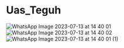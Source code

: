 # Uas_Teguh

![WhatsApp Image 2023-07-13 at 14 40 01](https://github.com/teguhpro/Uas_Teguh/assets/129478186/dd7a4028-57b4-4930-b685-8e33f4262398)
![WhatsApp Image 2023-07-13 at 14 40 02](https://github.com/teguhpro/Uas_Teguh/assets/129478186/017d9a24-b59d-4715-87db-083eb47892ef)
![WhatsApp Image 2023-07-13 at 14 40 01 (1)](https://github.com/teguhpro/Uas_Teguh/assets/129478186/755efdfd-9b09-43e5-b1d0-573a2f925805)
